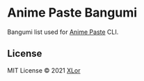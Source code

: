# Anime Paste Bangumi

Bangumi list used for [Anime Paste](https://github.com/XLorPaste/AnimePaste) CLI.

## License

MIT License © 2021 [XLor](https://github.com/yjl9903)
